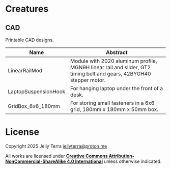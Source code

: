 # Creatures

## CAD

Printable CAD designs.

| Name | Abstract |
| - | - |
| LinearRailMod | Module with 2020 aluminum profile, MGN9H linear rail and slider, GT2 timing belt and gears, 42BYGH40 stepper motor. |
| LaptopSuspensionHook | For hanging laptop under the front of a desk. |
| GridBox_6x6_180mm | For storing small fasteners in a 6x6 grid, 180mm x 180mm x 50mm box. |

# License

Copyright 2025 Jelly Terra <jellyterra@proton.me>

All works are licensed under [**Creative Commons Attribution-NonCommercial-ShareAlike 4.0 International**](https://creativecommons.org/licenses/by-nc-sa/4.0/legalcode.txt) unless otherwise indicated.
